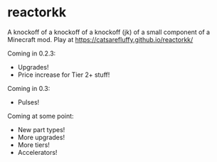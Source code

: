 # reactorkk
A knockoff of a knockoff of a knockoff (jk) of a small component of a Minecraft mod. Play at https://catsarefluffy.github.io/reactorkk/

Coming in 0.2.3:
* Upgrades!
* Price increase for Tier 2+ stuff!

Coming in 0.3:
* Pulses!

Coming at some point:
* New part types!
* More upgrades!
* More tiers!
* Accelerators!
